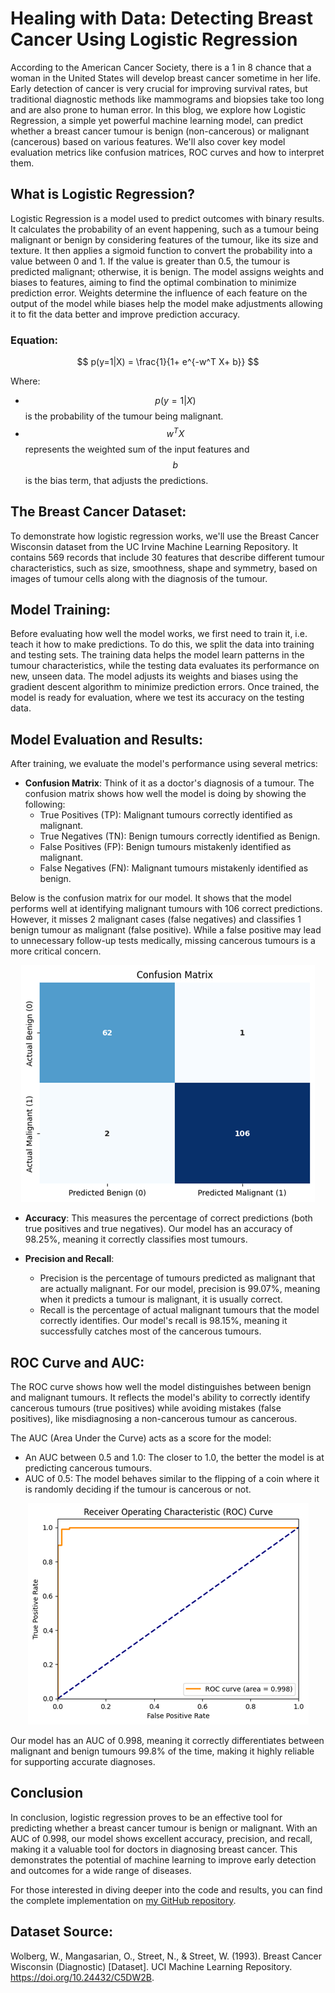# Healing with Data: Detecting Breast Cancer Using Logistic Regression

According to the American Cancer Society, there is a 1 in 8 chance that a woman in the United States will develop breast cancer sometime in her life. Early detection of cancer is very crucial for improving survival rates, but traditional diagnostic methods like mammograms and biopsies take too long and are also prone to human error. In this blog, we explore how Logistic Regression, a simple yet powerful machine learning model, can predict whether a breast cancer tumour is benign (non-cancerous) or malignant (cancerous) based on various features. We'll also cover key model evaluation metrics like confusion matrices, ROC curves and how to interpret them.

## What is Logistic Regression?

Logistic Regression is a model used to predict outcomes with binary results. It calculates the probability of an event happening, such as a tumour being malignant or benign by considering features of the tumour, like its size and texture. It then applies a sigmoid function to convert the probability into a value between 0 and 1. If the value is greater than 0.5, the tumour is predicted malignant; otherwise, it is benign. The model assigns weights and biases to features, aiming to find the optimal combination to minimize prediction error. Weights determine the influence of each feature on the output of the model while biases help the model make adjustments allowing it to fit the data better and improve prediction accuracy.

### Equation:

$$ p(y=1|X) = \frac{1}{1+ e^{-w^T X+ b}} $$

Where:
- $$p(y=1|X)$$  is the probability of the tumour being malignant.
- $$w^T X$$ represents the weighted sum of the input features and $$b$$ is the bias term, that adjusts the predictions.

## The Breast Cancer Dataset:

To demonstrate how logistic regression works, we'll use the Breast Cancer Wisconsin dataset from the UC Irvine Machine Learning Repository. It contains 569 records that include 30 features that describe different tumour characteristics, such as size, smoothness, shape and symmetry, based on images of tumour cells along with the diagnosis of the tumour. 

## Model Training:

Before evaluating how well the model works, we first need to train it, i.e. teach it how to make predictions. To do this, we split the data into training and testing sets. The training data helps the model learn patterns in the tumour characteristics, while the testing data evaluates its performance on new, unseen data. The model adjusts its weights and biases using the gradient descent algorithm to minimize prediction errors. Once trained, the model is ready for evaluation, where we test its accuracy on the testing data.

## Model Evaluation and Results:

After training, we evaluate the model's performance using several metrics:

- **Confusion Matrix**: Think of it as a doctor's diagnosis of a tumour. The confusion matrix shows how well the model is doing by showing the following:
  - True Positives (TP): Malignant tumours correctly identified as malignant.
  - True Negatives (TN): Benign tumours correctly identified as Benign.
  - False Positives (FP): Benign tumours mistakenly identified as malignant.
  - False Negatives (FN): Malignant tumours mistakenly identified as benign.

Below is the confusion matrix for our model. It shows that the model performs well at identifying malignant tumours with 106 correct predictions. However, it misses 2 malignant cases (false negatives) and classifies 1 benign tumour as malignant (false positive). While a false positive may lead to unnecessary follow-up tests medically, missing cancerous tumours is a more critical concern.

<p align="center">
  <img src="/images/conf_matrix_blog1.png" alt="Confusion Matrix for Breast Cancer Detection">
</p>

- **Accuracy**: This measures the percentage of correct predictions (both true positives and true negatives). Our model has an accuracy of 98.25%, meaning it correctly classifies most tumours.

- **Precision and Recall**:
  - Precision is the percentage of tumours predicted as malignant that are actually malignant. For our model, precision is 99.07%, meaning when it predicts a tumour is malignant, it is usually correct.
  - Recall is the percentage of actual malignant tumours that the model correctly identifies. Our model's recall is 98.15%, meaning it successfully catches most of the cancerous tumours.

## ROC Curve and AUC:

The ROC curve shows how well the model distinguishes between benign and malignant tumours. It reflects the model's ability to correctly identify cancerous tumours (true positives) while avoiding mistakes (false positives), like misdiagnosing a non-cancerous tumour as cancerous.

The AUC (Area Under the Curve) acts as a score for the model:
- An AUC between 0.5 and 1.0: The closer to 1.0, the better the model is at predicting cancerous tumours.
- AUC of 0.5: The model behaves similar to the flipping of a coin where it is randomly deciding if the tumour is cancerous or not.

<p align="center">
  <img src="/images/roc_curve_blog1.png" alt="ROC Curve for Breast Cancer Detection">
</p>

Our model has an AUC of 0.998, meaning it correctly differentiates between malignant and benign tumours 99.8% of the time, making it highly reliable for supporting accurate diagnoses.

## Conclusion

In conclusion, logistic regression proves to be an effective tool for predicting whether a breast cancer tumour is benign or malignant. With an AUC of 0.998, our model shows excellent accuracy, precision, and recall, making it a valuable tool for doctors in diagnosing breast cancer. This demonstrates the potential of machine learning to improve early detection and outcomes for a wide range of diseases.

For those interested in diving deeper into the code and results, you can find the complete implementation on [my GitHub repository](https://github.com/msmruthi/healing-with-data/blob/main/Breast_Cancer_Detection_Logistic_Regression.ipynb).

## Dataset Source:

Wolberg, W., Mangasarian, O., Street, N., & Street, W. (1993). Breast Cancer Wisconsin (Diagnostic) [Dataset]. UCI Machine Learning Repository. https://doi.org/10.24432/C5DW2B.
